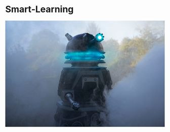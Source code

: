 # Smart-Learning

<img src="https://github.com/JeroenMBooij/Smart-Learning/blob/main/Images/didac.jpg"></img>

